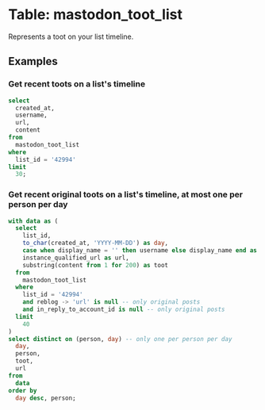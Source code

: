 # Table: mastodon_toot_list

Represents a toot on your list timeline.

## Examples

### Get recent toots on a list's timeline

```sql
select
  created_at,
  username,
  url,
  content
from
  mastodon_toot_list
where
  list_id = '42994'
limit
  30;
```

### Get recent original toots on a list's timeline, at most one per person per day

```sql
with data as (
  select
    list_id,
    to_char(created_at, 'YYYY-MM-DD') as day,
    case when display_name = '' then username else display_name end as person,
    instance_qualified_url as url,
    substring(content from 1 for 200) as toot
  from
    mastodon_toot_list
  where
    list_id = '42994'
    and reblog -> 'url' is null -- only original posts
    and in_reply_to_account_id is null -- only original posts
  limit
    40
)
select distinct on (person, day) -- only one per person per day
  day,
  person,
  toot,
  url
from
  data
order by
  day desc, person;
```

